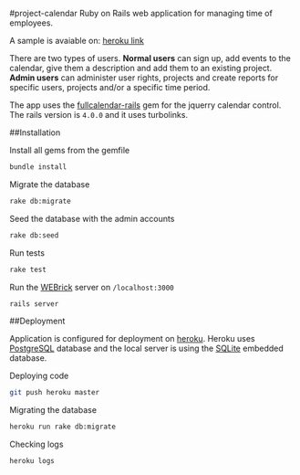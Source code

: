 #project-calendar
Ruby on Rails web application for managing time of employees.

A sample is avaiable on: [heroku link](https://project-calendar.herokuapp.com)

There are two types of users. **Normal users** can sign up, add events to the calendar, give them a description and add them to an existing project. **Admin users** can administer user rights, projects and create reports for specific users, projects and/or a specific time period.

The app uses the [fullcalendar-rails](https://github.com/bokmann/fullcalendar-rails) gem for the jquerry calendar control. The rails version is `4.0.0` and it uses turbolinks.

##Installation

Install all gems from the gemfile
```bash
bundle install
```

Migrate the database
```bash
rake db:migrate
```

Seed the database with the admin accounts
```bash
rake db:seed
```

Run tests
```bash
rake test
```

Run the [WEBrick](http://en.wikipedia.org/wiki/WEBrick) server on `/localhost:3000`
```bash
rails server
```

##Deployment

Application is configured for deployment on [heroku](http://www.heroku.com). Heroku uses [PostgreSQL](http://www.postgresql.org) database and the local server is using the [SQLite](http://www.sqlite.org) embedded database.

Deploying code
```bash
git push heroku master
```

Migrating the database
```bash
heroku run rake db:migrate
```

Checking logs
```bash
heroku logs
```


